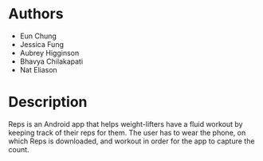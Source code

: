 # Authors
- Eun Chung
- Jessica Fung
- Aubrey Higginson 
- Bhavya Chilakapati
- Nat Eliason

# Description
Reps is an Android app that helps weight-lifters have a fluid workout by keeping track of their reps for them. The user has to wear the phone, on which Reps is downloaded, and workout in order for the app to capture the count. 


